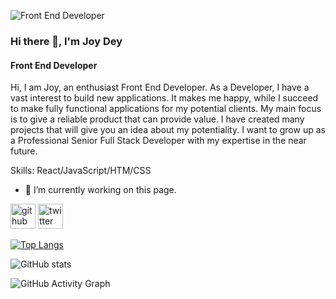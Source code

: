 ![Front End Developer](https://i.imgur.com/FzUmkFp.png)

### Hi there 👋, I'm Joy Dey
#### Front End Developer

Hi, I am Joy, an enthusiast Front End Developer. As a Developer, I have a vast interest to build new applications. It makes me happy, while I succeed to make fully functional applications for my potential clients. My main focus is to give a reliable product that can provide value. I have created many projects that will give you an idea about my potentiality. I want to grow up as a Professional Senior Full Stack Developer with my expertise in the near future.

Skills: React/JavaScript/HTM/CSS

- 🔭 I’m currently working on this page. 


[<img src='https://cdn.jsdelivr.net/npm/simple-icons@3.0.1/icons/github.svg' alt='github' height='40'>](https://github.com/joydey100)  [<img src='https://cdn.jsdelivr.net/npm/simple-icons@3.0.1/icons/twitter.svg' alt='twitter' height='40'>](https://twitter.com/joydeydev)  

[![Top Langs](https://github-readme-stats.vercel.app/api/top-langs/?username=joydey100)](https://github.com/anuraghazra/github-readme-stats)

![GitHub stats](https://github-readme-stats.vercel.app/api?username=joydey100&show_icons=true)  

![GitHub Activity Graph](https://activity-graph.herokuapp.com/graph?username=joydey100)  


